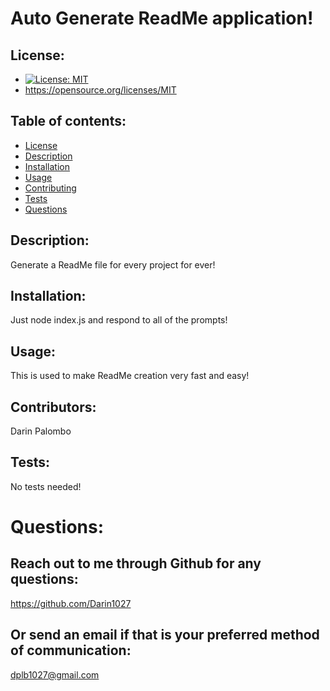# Auto Generate ReadMe application!

## License: 
* [![License: MIT](https://img.shields.io/badge/License-MIT-yellow.svg)](https://opensource.org/licenses/MIT)
* https://opensource.org/licenses/MIT

## Table of contents:
* [License](#license)
* [Description](#description)
* [Installation](#installation)
* [Usage](#usage)
* [Contributing](#contributing)
* [Tests](#tests)
* [Questions](#questions)

## Description:
Generate a ReadMe file for every project for ever!

## Installation:
Just node index.js and respond to all of the prompts!

## Usage:
This is used to make ReadMe creation very fast and easy!

## Contributors:
Darin Palombo

## Tests:
No tests needed!

# Questions:
## Reach out to me through Github for any questions:
https://github.com/Darin1027
## Or send an email if that is your preferred method of communication:
dplb1027@gmail.com

